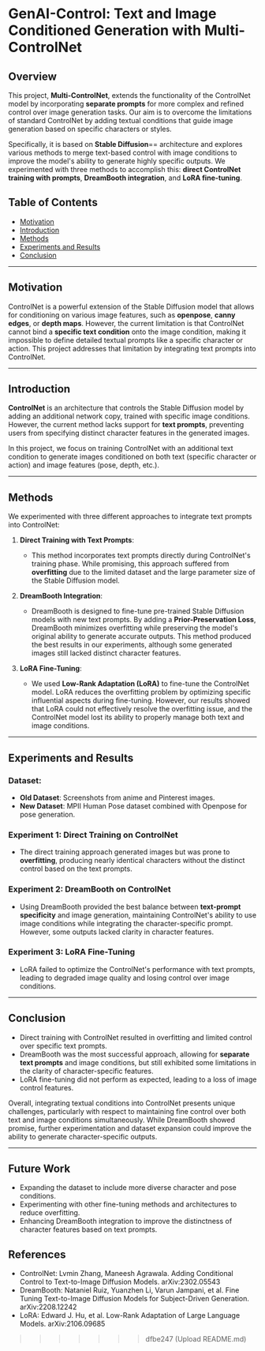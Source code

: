 # GenAI-Control: Text and Image Conditioned Generation with Multi-ControlNet

## Overview

This project, **Multi-ControlNet**, extends the functionality of the ControlNet model by incorporating **separate prompts** for more complex and refined control over image generation tasks. Our aim is to overcome the limitations of standard ControlNet by adding textual conditions that guide image generation based on specific characters or styles. 

Specifically, it is based on **Stable Diffusion**== architecture and explores various methods to merge text-based control with image conditions to improve the model's ability to generate highly specific outputs. We experimented with three methods to accomplish this: **direct ControlNet training with prompts**, **DreamBooth integration**, and **LoRA fine-tuning**.

## Table of Contents

- [Motivation](#motivation)
- [Introduction](#introduction)
- [Methods](#methods)
- [Experiments and Results](#experiments-and-results)
- [Conclusion](#conclusion)

---

## Motivation

ControlNet is a powerful extension of the Stable Diffusion model that allows for conditioning on various image features, such as **openpose**, **canny edges**, or **depth maps**. However, the current limitation is that ControlNet cannot bind a **specific text condition** onto the image condition, making it impossible to define detailed textual prompts like a specific character or action. This project addresses that limitation by integrating text prompts into ControlNet.

---

## Introduction

**ControlNet** is an architecture that controls the Stable Diffusion model by adding an additional network copy, trained with specific image conditions. However, the current method lacks support for **text prompts**, preventing users from specifying distinct character features in the generated images.

In this project, we focus on training ControlNet with an additional text condition to generate images conditioned on both text (specific character or action) and image features (pose, depth, etc.). 

---

## Methods

We experimented with three different approaches to integrate text prompts into ControlNet:

1. **Direct Training with Text Prompts**:
    - This method incorporates text prompts directly during ControlNet's training phase. While promising, this approach suffered from **overfitting** due to the limited dataset and the large parameter size of the Stable Diffusion model.

2. **DreamBooth Integration**:
    - DreamBooth is designed to fine-tune pre-trained Stable Diffusion models with new text prompts. By adding a **Prior-Preservation Loss**, DreamBooth minimizes overfitting while preserving the model's original ability to generate accurate outputs. This method produced the best results in our experiments, although some generated images still lacked distinct character features.

3. **LoRA Fine-Tuning**:
    - We used **Low-Rank Adaptation (LoRA)** to fine-tune the ControlNet model. LoRA reduces the overfitting problem by optimizing specific influential aspects during fine-tuning. However, our results showed that LoRA could not effectively resolve the overfitting issue, and the ControlNet model lost its ability to properly manage both text and image conditions.

---

## Experiments and Results

### Dataset:
- **Old Dataset**: Screenshots from anime and Pinterest images.
- **New Dataset**: MPII Human Pose dataset combined with Openpose for pose generation.

### Experiment 1: Direct Training on ControlNet
- The direct training approach generated images but was prone to **overfitting**, producing nearly identical characters without the distinct control based on the text prompts.

### Experiment 2: DreamBooth on ControlNet
- Using DreamBooth provided the best balance between **text-prompt specificity** and image generation, maintaining ControlNet's ability to use image conditions while integrating the character-specific prompt. However, some outputs lacked clarity in character features.

### Experiment 3: LoRA Fine-Tuning
- LoRA failed to optimize the ControlNet's performance with text prompts, leading to degraded image quality and losing control over image conditions.

---

## Conclusion

- Direct training with ControlNet resulted in overfitting and limited control over specific text prompts.
- DreamBooth was the most successful approach, allowing for **separate text prompts** and image conditions, but still exhibited some limitations in the clarity of character-specific features.
- LoRA fine-tuning did not perform as expected, leading to a loss of image control features.

Overall, integrating textual conditions into ControlNet presents unique challenges, particularly with respect to maintaining fine control over both text and image conditions simultaneously. While DreamBooth showed promise, further experimentation and dataset expansion could improve the ability to generate character-specific outputs.

---

## Future Work

- Expanding the dataset to include more diverse character and pose conditions.
- Experimenting with other fine-tuning methods and architectures to reduce overfitting.
- Enhancing DreamBooth integration to improve the distinctness of character features based on text prompts.

## References

- ControlNet: Lvmin Zhang, Maneesh Agrawala. Adding Conditional Control to Text-to-Image Diffusion Models. arXiv:2302.05543
- DreamBooth: Nataniel Ruiz, Yuanzhen Li, Varun Jampani, et al. Fine Tuning Text-to-Image Diffusion Models for Subject-Driven Generation. arXiv:2208.12242
- LoRA: Edward J. Hu, et al. Low-Rank Adaptation of Large Language Models. arXiv:2106.09685
>>>>>>> dfbe247 (Upload README.md)
